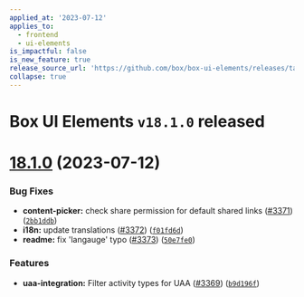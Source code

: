 ```yaml
---
applied_at: '2023-07-12'
applies_to:
  - frontend
  - ui-elements
is_impactful: false
is_new_feature: true
release_source_url: 'https://github.com/box/box-ui-elements/releases/tag/v18.1.0'
collapse: true
---
```


# Box UI Elements `v18.1.0` released

# [18.1.0][1] (2023-07-12)

### Bug Fixes

* **content-picker:** check share permission for default shared links ([#3371][2]) ([`2bb1ddb`][3])
* **i18n:** update translations ([#3372][4]) ([`f01fd6d`][5])
* **readme:** fix 'langauge' typo ([#3373][6]) ([`50e7fe0`][7])

### Features

* **uaa-integration:** Filter activity types for UAA ([#3369][8]) ([`b9d196f`][9])

[1]: https://github.com/box/box-ui-elements/compare/v18.0.0...v18.1.0

[2]: https://github.com/box/box-ui-elements/issues/3371

[3]: https://github.com/box/box-ui-elements/commit/2bb1ddb

[4]: https://github.com/box/box-ui-elements/issues/3372

[5]: https://github.com/box/box-ui-elements/commit/f01fd6d

[6]: https://github.com/box/box-ui-elements/issues/3373

[7]: https://github.com/box/box-ui-elements/commit/50e7fe0

[8]: https://github.com/box/box-ui-elements/issues/3369

[9]: https://github.com/box/box-ui-elements/commit/b9d196f
